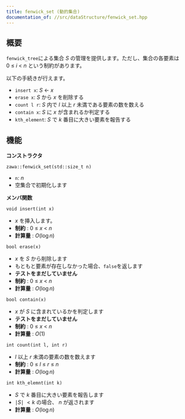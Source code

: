 ```yaml
---
title: fenwick_set (動的集合)
documentation_of: //src/dataStructure/fenwick_set.hpp
---
```


## 概要

`fenwick_tree`による集合 $S$ の管理を提供します。ただし、集合の各要素は $0\ \le\ i\ <\ n$ という制約があります。

以下の手続きが行えます。
- `insert x`: $S\ \leftarrow\ x$
- `erase x`: $S$ から $x$ を削除する
- `count l r`: $S$ 内で $l$ 以上 $r$ 未満である要素の数を数える
- `contain x`: $S$ に $x$ が含まれるか判定する
- `kth_element`: $S$ で $k$ 番目に大きい要素を報告する

## 機能

**コンストラクタ**

`zawa::fenwick_set(std::size_t n)`
- `n`: $n$
- 空集合で初期化します

**メンバ関数**

`void insert(int x)`
- $x$ を挿入します。
- **制約** : $0\ \le\ x\ <\ n$
- **計算量** : $O(\log n)$

`bool erase(x)`
- $x$ を $S$ から削除します
- もともと要素が存在しなかった場合、`false`を返します
- **テストをまだしていません**
- **制約** : $0\ \le\ x\ <\ n$
- **計算量** : $O(\log n)$

`bool contain(x)`
- $x$ が $S$ に含まれているかを判定します
- **テストをまだしていません**
- **制約** : $0\ \le\ x\ <\ n$
- **計算量** : $O(1)$

`int count(int l, int r)`
- $l$ 以上 $r$ 未満の要素の数を数えます
- **制約** : $0\ \le\ l\ \le\ r\ \le\ n$
- **計算量** : $O(\log n)$

`int kth_elemnt(int k)`
- $S$ で $k$ 番目に大きい要素を報告します
- $\mid S\mid\ < k$ の場合、 $n$ が返されます
- **計算量** : $O(\log n)$
